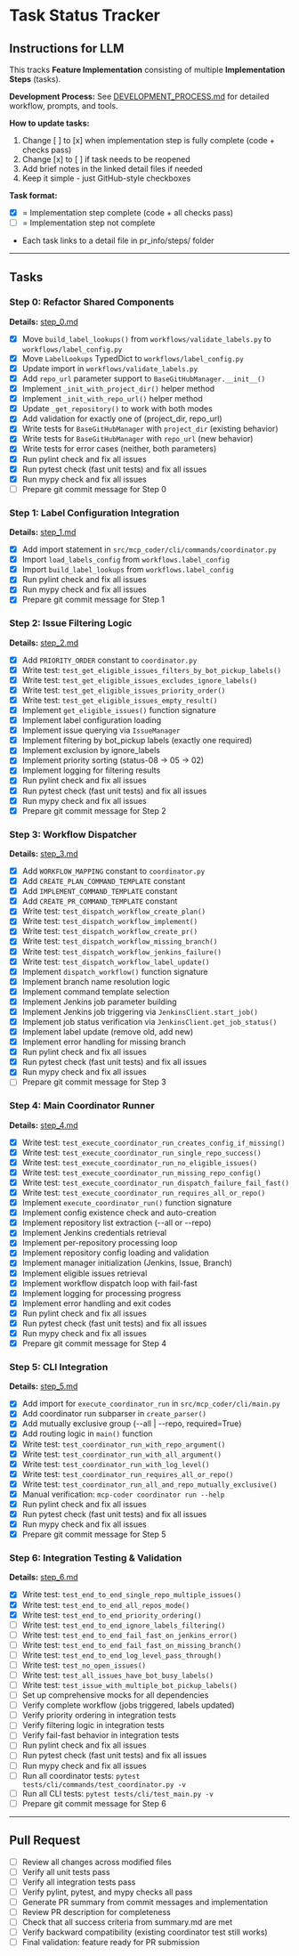 # Task Status Tracker

## Instructions for LLM

This tracks **Feature Implementation** consisting of multiple **Implementation Steps** (tasks).

**Development Process:** See [DEVELOPMENT_PROCESS.md](./DEVELOPMENT_PROCESS.md) for detailed workflow, prompts, and tools.

**How to update tasks:**

1. Change [ ] to [x] when implementation step is fully complete (code + checks pass)
2. Change [x] to [ ] if task needs to be reopened
3. Add brief notes in the linked detail files if needed
4. Keep it simple - just GitHub-style checkboxes

**Task format:**

- [x] = Implementation step complete (code + all checks pass)
- [ ] = Implementation step not complete
- Each task links to a detail file in pr_info/steps/ folder

---

## Tasks

### Step 0: Refactor Shared Components
**Details:** [step_0.md](steps/step_0.md)

- [x] Move `build_label_lookups()` from `workflows/validate_labels.py` to `workflows/label_config.py`
- [x] Move `LabelLookups` TypedDict to `workflows/label_config.py`
- [x] Update import in `workflows/validate_labels.py`
- [x] Add `repo_url` parameter support to `BaseGitHubManager.__init__()`
- [x] Implement `_init_with_project_dir()` helper method
- [x] Implement `_init_with_repo_url()` helper method
- [x] Update `_get_repository()` to work with both modes
- [x] Add validation for exactly one of (project_dir, repo_url)
- [x] Write tests for `BaseGitHubManager` with `project_dir` (existing behavior)
- [x] Write tests for `BaseGitHubManager` with `repo_url` (new behavior)
- [x] Write tests for error cases (neither, both parameters)
- [x] Run pylint check and fix all issues
- [x] Run pytest check (fast unit tests) and fix all issues
- [x] Run mypy check and fix all issues
- [ ] Prepare git commit message for Step 0

### Step 1: Label Configuration Integration
**Details:** [step_1.md](steps/step_1.md)

- [x] Add import statement in `src/mcp_coder/cli/commands/coordinator.py`
- [x] Import `load_labels_config` from `workflows.label_config`
- [x] Import `build_label_lookups` from `workflows.label_config`
- [x] Run pylint check and fix all issues
- [x] Run mypy check and fix all issues
- [x] Prepare git commit message for Step 1

### Step 2: Issue Filtering Logic
**Details:** [step_2.md](steps/step_2.md)

- [x] Add `PRIORITY_ORDER` constant to `coordinator.py`
- [x] Write test: `test_get_eligible_issues_filters_by_bot_pickup_labels()`
- [x] Write test: `test_get_eligible_issues_excludes_ignore_labels()`
- [x] Write test: `test_get_eligible_issues_priority_order()`
- [x] Write test: `test_get_eligible_issues_empty_result()`
- [x] Implement `get_eligible_issues()` function signature
- [x] Implement label configuration loading
- [x] Implement issue querying via `IssueManager`
- [x] Implement filtering by bot_pickup labels (exactly one required)
- [x] Implement exclusion by ignore_labels
- [x] Implement priority sorting (status-08 → 05 → 02)
- [x] Implement logging for filtering results
- [x] Run pylint check and fix all issues
- [x] Run pytest check (fast unit tests) and fix all issues
- [x] Run mypy check and fix all issues
- [x] Prepare git commit message for Step 2

### Step 3: Workflow Dispatcher
**Details:** [step_3.md](steps/step_3.md)

- [x] Add `WORKFLOW_MAPPING` constant to `coordinator.py`
- [x] Add `CREATE_PLAN_COMMAND_TEMPLATE` constant
- [x] Add `IMPLEMENT_COMMAND_TEMPLATE` constant
- [x] Add `CREATE_PR_COMMAND_TEMPLATE` constant
- [x] Write test: `test_dispatch_workflow_create_plan()`
- [x] Write test: `test_dispatch_workflow_implement()`
- [x] Write test: `test_dispatch_workflow_create_pr()`
- [x] Write test: `test_dispatch_workflow_missing_branch()`
- [x] Write test: `test_dispatch_workflow_jenkins_failure()`
- [x] Write test: `test_dispatch_workflow_label_update()`
- [x] Implement `dispatch_workflow()` function signature
- [x] Implement branch name resolution logic
- [x] Implement command template selection
- [x] Implement Jenkins job parameter building
- [x] Implement Jenkins job triggering via `JenkinsClient.start_job()`
- [x] Implement job status verification via `JenkinsClient.get_job_status()`
- [x] Implement label update (remove old, add new)
- [x] Implement error handling for missing branch
- [x] Run pylint check and fix all issues
- [x] Run pytest check (fast unit tests) and fix all issues
- [x] Run mypy check and fix all issues
- [ ] Prepare git commit message for Step 3

### Step 4: Main Coordinator Runner
**Details:** [step_4.md](steps/step_4.md)

- [x] Write test: `test_execute_coordinator_run_creates_config_if_missing()`
- [x] Write test: `test_execute_coordinator_run_single_repo_success()`
- [x] Write test: `test_execute_coordinator_run_no_eligible_issues()`
- [x] Write test: `test_execute_coordinator_run_missing_repo_config()`
- [x] Write test: `test_execute_coordinator_run_dispatch_failure_fail_fast()`
- [x] Write test: `test_execute_coordinator_run_requires_all_or_repo()`
- [x] Implement `execute_coordinator_run()` function signature
- [x] Implement config existence check and auto-creation
- [x] Implement repository list extraction (--all or --repo)
- [x] Implement Jenkins credentials retrieval
- [x] Implement per-repository processing loop
- [x] Implement repository config loading and validation
- [x] Implement manager initialization (Jenkins, Issue, Branch)
- [x] Implement eligible issues retrieval
- [x] Implement workflow dispatch loop with fail-fast
- [x] Implement logging for processing progress
- [x] Implement error handling and exit codes
- [x] Run pylint check and fix all issues
- [x] Run pytest check (fast unit tests) and fix all issues
- [x] Run mypy check and fix all issues
- [x] Prepare git commit message for Step 4

### Step 5: CLI Integration
**Details:** [step_5.md](steps/step_5.md)

- [x] Add import for `execute_coordinator_run` in `src/mcp_coder/cli/main.py`
- [x] Add coordinator run subparser in `create_parser()`
- [x] Add mutually exclusive group (--all | --repo, required=True)
- [x] Add routing logic in `main()` function
- [x] Write test: `test_coordinator_run_with_repo_argument()`
- [x] Write test: `test_coordinator_run_with_all_argument()`
- [x] Write test: `test_coordinator_run_with_log_level()`
- [x] Write test: `test_coordinator_run_requires_all_or_repo()`
- [x] Write test: `test_coordinator_run_all_and_repo_mutually_exclusive()`
- [x] Manual verification: `mcp-coder coordinator run --help`
- [x] Run pylint check and fix all issues
- [x] Run pytest check (fast unit tests) and fix all issues
- [x] Run mypy check and fix all issues
- [x] Prepare git commit message for Step 5

### Step 6: Integration Testing & Validation
**Details:** [step_6.md](steps/step_6.md)

- [x] Write test: `test_end_to_end_single_repo_multiple_issues()`
- [x] Write test: `test_end_to_end_all_repos_mode()`
- [x] Write test: `test_end_to_end_priority_ordering()`
- [ ] Write test: `test_end_to_end_ignore_labels_filtering()`
- [ ] Write test: `test_end_to_end_fail_fast_on_jenkins_error()`
- [ ] Write test: `test_end_to_end_fail_fast_on_missing_branch()`
- [ ] Write test: `test_end_to_end_log_level_pass_through()`
- [ ] Write test: `test_no_open_issues()`
- [ ] Write test: `test_all_issues_have_bot_busy_labels()`
- [ ] Write test: `test_issue_with_multiple_bot_pickup_labels()`
- [ ] Set up comprehensive mocks for all dependencies
- [ ] Verify complete workflow (jobs triggered, labels updated)
- [ ] Verify priority ordering in integration tests
- [ ] Verify filtering logic in integration tests
- [ ] Verify fail-fast behavior in integration tests
- [ ] Run pylint check and fix all issues
- [ ] Run pytest check (fast unit tests) and fix all issues
- [ ] Run mypy check and fix all issues
- [ ] Run all coordinator tests: `pytest tests/cli/commands/test_coordinator.py -v`
- [ ] Run all CLI tests: `pytest tests/cli/test_main.py -v`
- [ ] Prepare git commit message for Step 6

---

## Pull Request

- [ ] Review all changes across modified files
- [ ] Verify all unit tests pass
- [ ] Verify all integration tests pass
- [ ] Verify pylint, pytest, and mypy checks all pass
- [ ] Generate PR summary from commit messages and implementation
- [ ] Review PR description for completeness
- [ ] Check that all success criteria from summary.md are met
- [ ] Verify backward compatibility (existing coordinator test still works)
- [ ] Final validation: feature ready for PR submission
